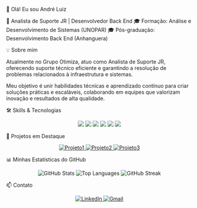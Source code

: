 👋 Olá! Eu sou André Luiz

💼 Analista de Suporte JR | Desenvolvedor Back End
🎓 Formação: Análise e Desenvolvimento de Sistemas (UNOPAR)
🎓 Pós-graduação: Desenvolvimento Back End (Anhanguera)

💡 Sobre mim

Atualmente no Grupo Otimiza, atuo como Analista de Suporte JR, oferecendo suporte técnico eficiente e garantindo a resolução de problemas relacionados à infraestrutura e sistemas.

Meu objetivo é unir habilidades técnicas e aprendizado contínuo para criar soluções práticas e escaláveis, colaborando em equipes que valorizam inovação e resultados de alta qualidade.

🛠️ Skills & Tecnologias
<p align="center"> <img src="https://img.shields.io/badge/Python-3776AB?style=for-the-badge&logo=python&logoColor=white" /> <img src="https://img.shields.io/badge/JavaScript-F7DF1E?style=for-the-badge&logo=javascript&logoColor=black" /> <img src="https://img.shields.io/badge/Node.js-339933?style=for-the-badge&logo=node.js&logoColor=white" /> <img src="https://img.shields.io/badge/Postman-FF6C37?style=for-the-badge&logo=postman&logoColor=white" /> <img src="https://img.shields.io/badge/Cypress-17202C?style=for-the-badge&logo=cypress&logoColor=white" /> <img src="https://img.shields.io/badge/MySQL-4479A1?style=for-the-badge&logo=mysql&logoColor=white" /> </p>
📂 Projetos em Destaque
<p align="center"> <a href="https://github.com/seu-usuario/projeto1" target="_blank"> <img src="https://img.shields.io/badge/Projeto1-Node.js-blue?style=for-the-badge&logo=node.js&logoColor=white" alt="Projeto1" /> </a> <a href="https://github.com/seu-usuario/projeto2" target="_blank"> <img src="https://img.shields.io/badge/Projeto2-Python-orange?style=for-the-badge&logo=python&logoColor=white" alt="Projeto2" /> </a> <a href="https://github.com/seu-usuario/projeto3" target="_blank"> <img src="https://img.shields.io/badge/Projeto3-Cypress-green?style=for-the-badge&logo=cypress&logoColor=white" alt="Projeto3" /> </a> </p>

📊 Minhas Estatísticas do GitHub
<p align="center"> <img src="https://github-readme-stats.vercel.app/api?username=AndreluizDBA&show_icons=true&theme=tokyonight&hide_border=true" alt="GitHub Stats" /> <img src="https://github-readme-stats.vercel.app/api/top-langs/?username=AndreluizDBA&layout=compact&theme=tokyonight&hide_border=true" alt="Top Languages" /> <img src="https://github-readme-streak-stats.herokuapp.com/?user=AndreluizDBA&theme=tokyonight" alt="GitHub Streak" /> </p>


📫 Contato
<p align="center"> <a href="https://www.linkedin.com/in/seu-perfil" target="_blank"> <img src="https://img.shields.io/badge/LinkedIn-0A66C2?style=for-the-badge&logo=linkedin&logoColor=white" alt="LinkedIn" /> </a> <a href="mailto:seuemail@email.com" target="_blank"> <img src="https://img.shields.io/badge/Gmail-D14836?style=for-the-badge&logo=gmail&logoColor=white" alt="Gmail" /> </a> </p>
